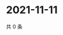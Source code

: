 # 2021-11-11

共 0 条

<!-- BEGIN WEIBO -->
<!-- 最后更新时间 Thu Nov 11 2021 07:08:45 GMT+0800 (China Standard Time) -->

<!-- END WEIBO -->
